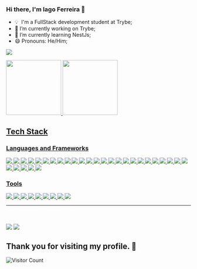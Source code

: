 
### Hi there, I'm Iago Ferreira 👋

- 💡 &nbsp;I'm a FullStack development student at Trybe;
- 🔭 I’m currently working on Trybe;
- 🌱 I’m currently learning NestJs;
- 😄 Pronouns: He/Him;

<a href="https://iagopferreira.github.io/portfolio-react/" target="_blank" style="margin: auto"><img src="https://img.shields.io/badge/Cheky my Portfolio-151B22.svg?style=for-the-badge&logo=firefox&logoColor=#FF7139"></a>

<section>
  <a href="https://github.com/IagoPFerreira">
  <img height="150em" src="https://github-readme-stats.vercel.app/api?username=IagoPFerreira&show_icons=true&theme=tokyonight&include_all_commits=true&count_private=true"/>
  <img height="150em" src="https://github-readme-stats.vercel.app/api/top-langs/?username=IagoPFerreira&layout=compact&langs_count=7&theme=tokyonight"/>
</section>
  
<section><h2>Tech Stack</h2>
  <h3>Languages and Frameworks</h3>
  <img src="https://img.shields.io/badge/Bootstrap-563D7C?style=for-the-badge&logo=bootstrap&logoColor=white">
  <img src="https://img.shields.io/badge/Chai-A30802?style=for-the-badge&logo=Chai&logoColor=white">
  <img src="https://img.shields.io/badge/CSS3-1572B6?style=for-the-badge&logo=css3&logoColor=white">  
  <img src="https://img.shields.io/badge/Docker-013F8C?style=for-the-badge&logo=docker&logoColor=white">
  <img src="https://img.shields.io/badge/-cypress-%23E5E5E5?style=for-the-badge&logo=cypress&logoColor=058a5e">
  <img src="https://img.shields.io/badge/eslint-3A33D1?style=for-the-badge&logo=eslint&logoColor=white">
  <img src="https://img.shields.io/badge/express.js-%23404d59.svg?style=for-the-badge&logo=express&logoColor=%2361DAFB">
  <img src="https://img.shields.io/badge/express_async_errors-C21325?style=for-the-badge&logo=express-async-errors&logoColor=white">
  <img src="https://img.shields.io/badge/Heroku-430098?style=for-the-badge&logo=heroku&logoColor=white">
  <img src="https://img.shields.io/badge/HTML5-E34F26?style=for-the-badge&logo=html5&logoColor=white">  
  <img src="https://img.shields.io/badge/javascript-%23323330.svg?style=for-the-badge&logo=javascript&logoColor=%23F7DF1E">
  <img src="https://img.shields.io/badge/Jest-%23C21325?style=for-the-badge&logo=jest&logoColor=white">
  <img src="https://img.shields.io/badge/json-5E5C5C?style=for-the-badge&logo=json&logoColor=white">
  <img src="https://img.shields.io/badge/JWT-000000?style=for-the-badge&logo=JSON%20web%20tokens&logoColor=white">
  <img src="https://img.shields.io/badge/Markdown-000000?style=for-the-badge&logo=markdown&logoColor=white">  
  <img src="https://img.shields.io/badge/Mocha-8D6748?style=for-the-badge&logo=Mocha&logoColor=white">
  <img src="https://img.shields.io/badge/MongoDB-4EA94B?style=for-the-badge&logo=mongodb&logoColor=white">
  <img src="https://img.shields.io/badge/Mongoose-A62E2E?style=for-the-badge&logo=mongoose&logoColor=white">
  <img src="https://img.shields.io/badge/MySQL-00006E?style=for-the-badge&logo=mysql&logoColor=white">
  <img src="https://img.shields.io/badge/Node.js-339933?style=for-the-badge&logo=nodedotjs&logoColor=white">
  <img src="https://img.shields.io/badge/Python-3776AB?style=for-the-badge&logo=python&logoColor=ffdd54">
  <img src="https://img.shields.io/badge/React-20232A?style=for-the-badge&logo=react&logoColor=61DAFB">  
  <img src="https://img.shields.io/badge/React_Router-CA4245?style=for-the-badge&logo=react-router&logoColor=white">  
  <img src="https://img.shields.io/badge/Redux-593D88?style=for-the-badge&logo=redux&logoColor=white">
  <img src="https://img.shields.io/badge/RTL-C21325?style=for-the-badge&logo=testing-library&logoColor=white">
  <img src="https://img.shields.io/badge/Sequelize-E5E5E5?style=for-the-badge&logo=sequelize&logoColor=51B1E7">
  <img src="https://img.shields.io/badge/Sinon-FFEBA3?style=for-the-badge&logo=Sinon&logoColor=white">
  <img src="https://img.shields.io/badge/Socket.io-black?style=for-the-badge&logo=socket.io&badgeColor=010101">
  <img src="https://img.shields.io/badge/stylelint-000?style=for-the-badge&logo=stylelint&logoColor=white">
  <img src="https://img.shields.io/badge/Typescript-2F78C6?style=for-the-badge&logo=stylelint&logoColor=white">
  
<h3>Tools</h3>
<img src="https://img.shields.io/badge/Figma-F24E1E?style=for-the-badge&logo=figma&logoColor=white">
<img src="https://img.shields.io/badge/Insomnia-5849be?style=for-the-badge&logo=Insomnia&logoColor=white">
<img src="https://img.shields.io/badge/Linux-FCC624?style=for-the-badge&logo=linux&logoColor=black">
<img src="https://img.shields.io/badge/Notion-%23000000.svg?style=for-the-badge&logo=notion&logoColor=white">
<img src="https://img.shields.io/badge/npm-CB3837?style=for-the-badge&logo=npm&logoColor=white">
<img src="https://img.shields.io/badge/Postman-FF6C37?style=for-the-badge&logo=Postman&logoColor=white">
<img src="https://img.shields.io/badge/slack-2FB67C?style=for-the-badge&logo=slack&logoColor=white">
<img src="https://img.shields.io/badge/Trello-0052CC?style=for-the-badge&logo=trello&logoColor=white">
<img src="https://img.shields.io/badge/VSCode-0052CC?style=for-the-badge&logo=visual-studio-code&logoColor=white">
 
</section>

---

<section style="margin-top: 50px"> 
  <a href = "mailto:iago.pferreiravr@gmail.com"><img src="https://img.shields.io/badge/-Gmail-%23333?style=for-the-badge&logo=gmail&logoColor=white" target="_blank"></a>
  <a href="https://www.linkedin.com/in/iago-de-paula-ferreira-45b501128/" target="blank"><img src="https://img.shields.io/badge/-LinkedIn-%230077B5?style=for-the-badge&logo=linkedin&logoColor=white" target="_blank"></a> 
</section>


## Thank you for visiting my profile. :gem:
![Visitor Count](https://profile-counter.glitch.me/IagoPFerreira/count.svg)

